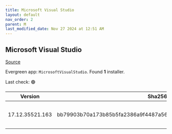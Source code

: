```yaml
---
title: Microsoft Visual Studio
layout: default
nav_order: 2
parent: M
last_modified_date: Nov 27 2024 at 12:51 AM
---
```


## Microsoft Visual Studio

[Source](https://visualstudio.microsoft.com/)

Evergreen app: `MicrosoftVisualStudio`. Found **1** installer.

Last check: 🟢

| Version         | Sha256                                                           | Size    | URI                                                                                                                                                                                                                                                                                                                                                      |
| --------------- | ---------------------------------------------------------------- | ------- | -------------------------------------------------------------------------------------------------------------------------------------------------------------------------------------------------------------------------------------------------------------------------------------------------------------------------------------------------------- |
| 17.12.35521.163 | bb79903b70a173b85b5fa2386a9f4487a567e2b285ab939f3c5bb79ed77a28ef | 4431408 | [https://download.visualstudio.microsoft.com/download/pr/655265af-cd2f-4919-97b2-3198ac560526/bb79903b70a173b85b5fa2386a9f4487a567e2b285ab939f3c5bb79ed77a28ef/vs_Setup.exe](https://download.visualstudio.microsoft.com/download/pr/655265af-cd2f-4919-97b2-3198ac560526/bb79903b70a173b85b5fa2386a9f4487a567e2b285ab939f3c5bb79ed77a28ef/vs_Setup.exe) |
